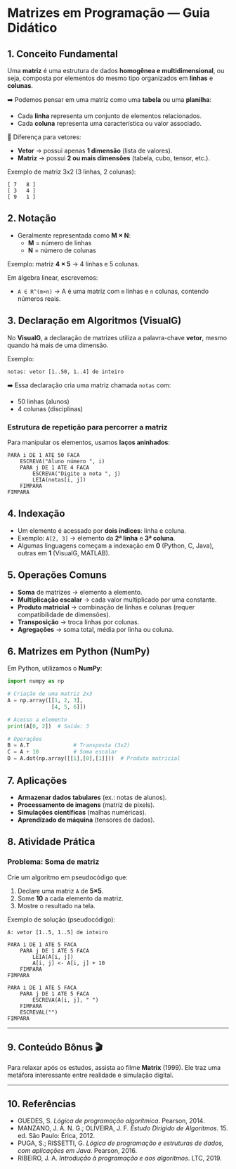 # Matrizes em Programação — Guia Didático

## 1. Conceito Fundamental
Uma **matriz** é uma estrutura de dados **homogênea e multidimensional**, ou seja, composta por elementos do mesmo tipo organizados em **linhas** e **colunas**. 

➡️ Podemos pensar em uma matriz como uma **tabela** ou uma **planilha**:
- Cada **linha** representa um conjunto de elementos relacionados.
- Cada **coluna** representa uma característica ou valor associado.

📌 Diferença para vetores:
- **Vetor** → possui apenas **1 dimensão** (lista de valores).
- **Matriz** → possui **2 ou mais dimensões** (tabela, cubo, tensor, etc.).

Exemplo de matriz 3x2 (3 linhas, 2 colunas):
```
[ 7   8 ]
[ 3   4 ]
[ 9   1 ]
```

## 2. Notação
- Geralmente representada como **M × N**:
  - **M** = número de linhas
  - **N** = número de colunas

Exemplo: matriz **4 × 5** → 4 linhas e 5 colunas.

Em álgebra linear, escrevemos:
- `A ∈ R^(m×n)` → A é uma matriz com `m` linhas e `n` colunas, contendo números reais.

## 3. Declaração em Algoritmos (VisualG)
No **VisualG**, a declaração de matrizes utiliza a palavra-chave **vetor**, mesmo quando há mais de uma dimensão.

Exemplo:
```pseudocode
notas: vetor [1..50, 1..4] de inteiro
```

➡️ Essa declaração cria uma matriz chamada `notas` com:
- 50 linhas (alunos)
- 4 colunas (disciplinas)

### Estrutura de repetição para percorrer a matriz
Para manipular os elementos, usamos **laços aninhados**:

```pseudocode
PARA i DE 1 ATE 50 FACA
    ESCREVA("Aluno número ", i)
    PARA j DE 1 ATE 4 FACA
        ESCREVA("Digite a nota ", j)
        LEIA(notas[i, j])
    FIMPARA
FIMPARA
```

## 4. Indexação
- Um elemento é acessado por **dois índices**: linha e coluna.
- Exemplo: `A[2, 3]` → elemento da **2ª linha** e **3ª coluna**.
- Algumas linguagens começam a indexação em **0** (Python, C, Java), outras em **1** (VisualG, MATLAB).

## 5. Operações Comuns
- **Soma** de matrizes → elemento a elemento.
- **Multiplicação escalar** → cada valor multiplicado por uma constante.
- **Produto matricial** → combinação de linhas e colunas (requer compatibilidade de dimensões).
- **Transposição** → troca linhas por colunas.
- **Agregações** → soma total, média por linha ou coluna.

## 6. Matrizes em Python (NumPy)
Em Python, utilizamos o **NumPy**:

```python
import numpy as np

# Criação de uma matriz 2x3
A = np.array([[1, 2, 3],
              [4, 5, 6]])

# Acesso a elemento
print(A[0, 2])  # Saída: 3

# Operações
B = A.T              # Transposta (3x2)
C = A + 10           # Soma escalar
D = A.dot(np.array([[1],[0],[1]]))  # Produto matricial
```

## 7. Aplicações
- **Armazenar dados tabulares** (ex.: notas de alunos).
- **Processamento de imagens** (matriz de pixels).
- **Simulações científicas** (malhas numéricas).
- **Aprendizado de máquina** (tensores de dados).

## 8. Atividade Prática
### Problema: Soma de matriz
Crie um algoritmo em pseudocódigo que:
1. Declare uma matriz `A` de **5×5**.
2. Some **10** a cada elemento da matriz.
3. Mostre o resultado na tela.

Exemplo de solução (pseudocódigo):
```pseudocode
A: vetor [1..5, 1..5] de inteiro

PARA i DE 1 ATE 5 FACA
    PARA j DE 1 ATE 5 FACA
        LEIA(A[i, j])
        A[i, j] <- A[i, j] + 10
    FIMPARA
FIMPARA

PARA i DE 1 ATE 5 FACA
    PARA j DE 1 ATE 5 FACA
        ESCREVA(A[i, j], " ")
    FIMPARA
    ESCREVAL("")
FIMPARA
```

---

## 9. Conteúdo Bônus 🎬
Para relaxar após os estudos, assista ao filme **Matrix** (1999). Ele traz uma metáfora interessante entre realidade e simulação digital.

---

## 10. Referências
- GUEDES, S. *Lógica de programação algorítmica*. Pearson, 2014.
- MANZANO, J. A. N. G.; OLIVEIRA, J. F. *Estudo Dirigido de Algoritmos*. 15. ed. São Paulo: Érica, 2012.
- PUGA, S.; RISSETTI, G. *Lógica de programação e estruturas de dados, com aplicações em Java*. Pearson, 2016.
- RIBEIRO, J. A. *Introdução à programação e aos algoritmos*. LTC, 2019.
